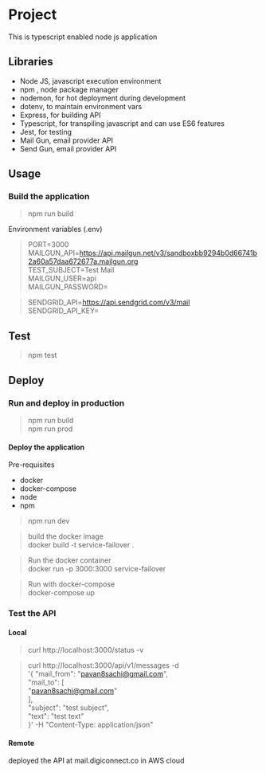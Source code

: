 # Project

This is typescript enabled node js application

## Libraries

* Node JS, javascript execution environment
* npm , node package manager
* nodemon, for hot deployment during development
* dotenv, to maintain environment vars
* Express, for building API
* Typescript, for transpiling javascript and can use ES6 features
* Jest, for testing
* Mail Gun, email provider API
* Send Gun, email provider API

## Usage

### Build the application

> npm run build


Environment variables (.env)

> PORT=3000  
  MAILGUN_API=https://api.mailgun.net/v3/sandboxbb9294b0d66741b2a60a57daa672677a.mailgun.org  
  TEST_SUBJECT=Test Mail  
  MAILGUN_USER=api  
  MAILGUN_PASSWORD=  

> SENDGRID_API=https://api.sendgrid.com/v3/mail  
SENDGRID_API_KEY=  


## Test

> npm test 

## Deploy

### Run and deploy in production

> npm run build  
> npm run prod   

#### Deploy the application

Pre-requisites
  * docker
  * docker-compose
  * node
  * npm

> npm run dev

>  build the docker image  
   docker build -t service-failover .  
   
>  Run the docker container  
   docker run -p 3000:3000 service-failover

>  Run with docker-compose    
   docker-compose up  



### Test the API


#### Local


> curl http://localhost:3000/status -v  

>  curl http://localhost:3000/api/v1/messages -d \
 '{ 
  "mail_from": "pavan8sachi@gmail.com",    
  "mail_to": [   
     "pavan8sachi@gmail.com"   
 ],   
 "subject": "test subject",  
 "text": "test text"   
 }' -H "Content-Type: application/json"  



#### Remote


deployed the API at mail.digiconnect.co in AWS cloud